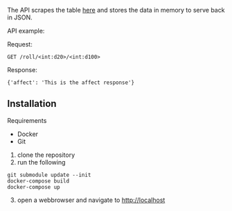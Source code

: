 The API scrapes the table [here](https://www.dandwiki.com/wiki/Wild_Magic_Surge_Table,_Variant_(5e_Variant_Rule)) and stores the data in memory to serve back in JSON.

API example:

Request:
```
GET /roll/<int:d20>/<int:d100>
```

Response:
```
{'affect': 'This is the affect response'}
```

## Installation

Requirements

- Docker
- Git

1. clone the repository
2. run the following
```
git submodule update --init
docker-compose build
docker-compose up
```
3. open a webbrowser and navigate to [http://localhost](http://localhost)
